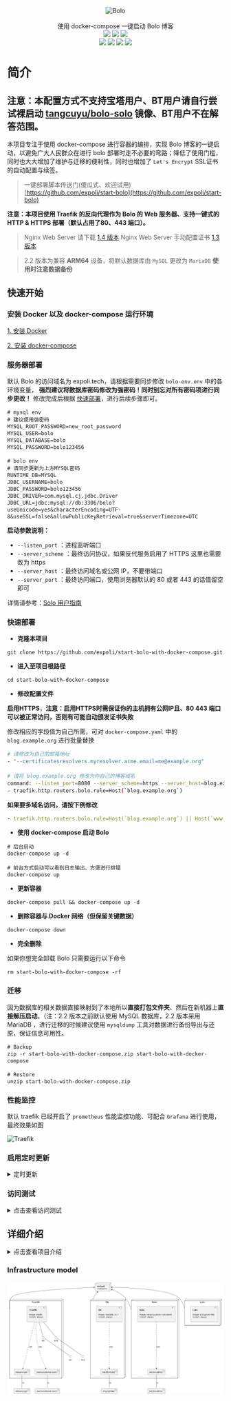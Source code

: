 <p align = "center">
<img alt="Bolo" src="image/bolo-circle.png" height="200px" width="200px">
<br><br>
使用 docker-compose 一键启动 Bolo 博客
<br>
<img src="https://img.shields.io/github/last-commit/expoli/start-bolo-with-docker-compose.svg?style=flat-square">
<img src="https://img.shields.io/github/issues-pr-closed/expoli/start-bolo-with-docker-compose.svg?style=flat-square">
<img src="https://img.shields.io/github/downloads/expoli/start-bolo-with-docker-compose/total?style=flat-square">
<br>
<img src="https://img.shields.io/docker/cloud/automated/tangcuyu/bolo-solo?style=flat-square">
<img src="https://img.shields.io/docker/cloud/build/tangcuyu/bolo-solo?style=flat-square">
<img src="https://img.shields.io/docker/pulls/tangcuyu/bolo-solo.svg?style=flat-square">
<img src="https://img.shields.io/docker/v/tangcuyu/bolo-solo?sort=date&style=flat-square">
<!-- <img alt="Docker Image Version (latest semver)" src="https://img.shields.io/docker/v/tangcuyu/bolo-solo?sort=semver&style=flat-square"> -->
<!-- <img src="https://img.shields.io/github/v/expoli/start-bolo-with-docker-compose?style=flat-square"> -->
<!-- <img src="https://img.shields.io/github/issues/expoli/start-bolo-with-docker-compose?style=flat-square"> -->
<!-- <img src="https://img.shields.io/github/commit-activity/y/expoli/start-bolo-with-docker-compose?style=flat-square"> -->
</p>

# 简介

## 注意：本配置方式不支持宝塔用户、BT用户请自行尝试裸启动 [tangcuyu/bolo-solo](https://hub.docker.com/repository/docker/tangcuyu/traefik/general) 镜像、BT用户不在解答范围。

本项目专注于使用 docker-compose 进行容器的编排，实现 Bolo 博客的一键启动，以避免广大人民群众在进行 bolo 部署时走不必要的弯路；降低了使用门槛，同时也大大增加了维护与迁移的便利性，同时也增加了 `Let's Encrypt` SSL证书的自动配置与续签。

> 一键部署脚本传送门(傻瓜式、欢迎试用) [https://github.com/expoli/start-bolo](https://github.com/expoli/start-bolo)

**注意：本项目使用 Traefik 的反向代理作为 Bolo 的 Web 服务器、支持一键式的 HTTP & HTTPS 部署（默认占用了80、443 端口）。**

> Nginx Web Server 请下载 [1.4 版本](https://github.com/expoli/start-bolo-with-docker-compose/releases/tag/v1.4)
> Nginx Web Server 手动配置证书 [1.3 版本](https://github.com/expoli/start-bolo-with-docker-compose/releases/tag/v1.3)

> 2.2 版本为兼容 **ARM64** 设备，将默认数据库由 `MySQL` 更改为 `MariaDB` **使用时注意数据备份**

## 快速开始

### 安装 Docker 以及 docker-compose 运行环境

[1. 安装 Docker](https://docs.docker.com/engine/install/)

[2. 安装 docker-compose](https://docs.docker.com/compose/install/)

### 服务器部署

默认 Bolo 的访问域名为 expoli.tech，请根据需要同步修改 `bolo-env.env` 中的各环境变量， **强烈建议将数据库密码修改为强密码！同时别忘对所有密码项进行同步更改！** 修改完成后根据 [快速部署](#快速部署)，进行后续步骤即可。

```
# mysql env
# 建议使用强密码
MYSQL_ROOT_PASSWORD=new_root_password
MYSQL_USER=bolo
MYSQL_DATABASE=bolo
MYSQL_PASSWORD=bolo123456

# bolo env
# 请同步更新为上方MYSQL密码
RUNTIME_DB=MYSQL
JDBC_USERNAME=bolo
JDBC_PASSWORD=bolo123456
JDBC_DRIVER=com.mysql.cj.jdbc.Driver
JDBC_URL=jdbc:mysql://db:3306/bolo?useUnicode=yes&characterEncoding=UTF-8&useSSL=false&allowPublicKeyRetrieval=true&serverTimezone=UTC

```

**启动参数说明：**

- `--listen_port` ：进程监听端口
- `--server_scheme` ：最终访问协议，如果反代服务启用了 HTTPS 这里也需要改为 https
- `--server_host` ：最终访问域名或公网 IP，不要带端口
- `--server_port` ：最终访问端口，使用浏览器默认的 80 或者 443 的话值留空即可

详情请参考：[Solo 用户指南](https://hacpai.com/article/1492881378588)

### 快速部署

- **克隆本项目**

```shell
git clone https://github.com/expoli/start-bolo-with-docker-compose.git
```

- **进入至项目根路径**

```shell
cd start-bolo-with-docker-compose
```

- **修改配置文件**

**启用HTTPS**，**注意：启用HTTPS时需保证你的主机拥有公网IP且、80 443 端口可以被正常访问，否则有可能自动颁发证书失败**

修改相应的字段值为自己所需，可对 `docker-compose.yaml` 中的 `blog.example.org` 进行批量替换

```bash
# 请修改为自己的邮箱地址
- "--certificatesresolvers.myresolver.acme.email=me@example.org"

# 请将 blog.example.org 修改为你自己的博客域名
command: --listen_port=8080 --server_scheme=https --server_host=blog.example.org --server_port=443 --lute_http=http://lute:8249
- traefik.http.routers.bolo.rule=Host(`blog.example.org`)
```

**如果要多域名访问，请按下例修改**
```yaml
- traefik.http.routers.bolo.rule=Host(`blog.example.org`) || Host(`www.example.org`)
```

- **使用 docker-compose 启动 Bolo**

```shell
# 后台启动
docker-compose up -d

# 前台方式启动可以看到日志输出、方便进行排错
docker-compose up
```

- **更新容器**

```shell
docker-compose pull && docker-compose up -d
```

- **删除容器与 Docker 网络（但保留关键数据）**

```shell
docker-compose down
```

- **完全删除**

如果你想完全卸载 Bolo 只需要运行以下命令

```shell
rm start-bolo-with-docker-compose -rf
```

### 迁移

因为数据库的相关数据直接映射到了本地所以**直接打包文件夹**、然后在新机器上**直接解压启动**。（注：2.2 版本之前默认使用 MySQL 数据库，2.2 版本采用 MariaDB ，进行迁移的时候建议使用 `mysqldump` 工具对数据进行备份导出与还原，保证信息可用性。

```shell
# Backup
zip -r start-bolo-with-docker-compose.zip start-bolo-with-docker-compose

# Restore
unzip start-bolo-with-docker-compose.zip
```

### 性能监控

默认 traefik 已经开启了 `prometheus` 性能监控功能、可配合 `Grafana` 进行使用，最终效果如图

![Traefik](image/Traefik-2-2-Copy-Grafana.png)

### 启用定时更新

<details>
<summary>定时更新</summary>

可使用 Linux 的定时任务实现定时更新。具体实现方式如下：

1. 手动运行定时命令进行测试

```bash
cd /path/to/your/docker-compose && docker-compose pull && docker-compose down && docker-compose up -d
```

2. 确认运行无误之后将其添加至定时任务中

编辑 `/var/spool/cron/你的用户名` 文件，将下面这一行添加至文件中即可。（每周五的凌晨2点钟进行更新）时间间隔可随意设置、写法可参考 https://crontab.guru/

```shell
0  2  *  *  5  cd /path/to/your/docker-compose && export $(cat ./bolo-env.env ) && docker-compose pull && docker-compose down && docker-compose up -d
```
</details>

### 访问测试

<details>
<summary>点击查看访问测试</summary>

再确认已经启动完成之后、使用浏览器访问您设置的对应域名即可完成博客的初始化。

- Bolo 初始化界面
![bolo 初始化界面](image/2020-03-22_09-32-bolo-admin.png)

- Bolo 初始化完成界面
![bolo 初始化完成界面](image/2020-03-22_09-41-bolo-init-success.png)
</details>

## 详细介绍

<details>
<summary>点击查看项目介绍</summary>

### docker-compose.yaml

```yaml
version: '3'

services:

  traefik:
    image: "traefik"
    container_name: "traefik"
    restart: always
    command:
#      - "--log.level=DEBUG"
#      - "--api.insecure=true"
      - "--providers.docker=true"
      - "--providers.docker.exposedbydefault=false"
      - "--entrypoints.web.address=:80"
      - "--entrypoints.websecure.address=:443"
      - "--certificatesresolvers.myresolver.acme.httpchallenge.entrypoint=web"
      - "--certificatesResolvers.myresolver.acme.dnsChallenge.resolvers=1.1.1.1:53,8.8.8.8:53"
#      - "--certificatesresolvers.myresolver.acme.caserver=https://acme-staging-v02.api.letsencrypt.org/directory"
      ############
      # 修改为自己的邮箱地址
      ############
      - "--certificatesresolvers.myresolver.acme.email=me@example.org"
      - "--certificatesresolvers.myresolver.acme.storage=/letsencrypt/acme.json"
      # prometheus 数据监控、如不需要可注释掉
      - "--metrics.prometheus=true"
      - "--entryPoints.metrics.address=:9090"
      - "--metrics.prometheus.entryPoint=metrics"
      # http 跳转至 https
      - "--entrypoints.web.http.redirections.entryPoint.to=websecure"
      - "--entrypoints.web.http.redirections.entryPoint.scheme=https"
    network_mode: host
    volumes:
      - "./letsencrypt:/letsencrypt"
      - "/var/run/docker.sock:/var/run/docker.sock:ro"

  db:
    image: mysql:5.7
    command: --max_allowed_packet=32505856 --character-set-server=utf8mb4 --collation-server=utf8mb4_general_ci --transaction-isolation=READ-COMMITTED --binlog-format=ROW
    restart: always
    volumes:
      - ./mysql/data:/var/lib/mysql
    env_file:
      - bolo-env.env
    networks: 
      - default

  bolo:
    image: tangcuyu/bolo-solo:latest
    restart: always
    container_name: "bolo"
    expose:
      - "8080"
    # 主题与文章挂载目录
    volumes: 
      - /etc/localtime:/etc/localtime:ro
    #   - ./web/markdowns:/opt/solo/markdowns:rw
    #   - ./theme/solo-nexmoe:/opt/solo/skins/nexmoe
    env_file:
      - bolo-env.env
    command: --listen_port=8080 --server_scheme=https --server_host=blog.example.org --server_port=443 --lute_http=http://lute:8249
    dns: 8.8.8.8
    labels:
      - traefik.enable=true
      - traefik.port=8080
      - traefik.http.routers.bolo.rule=Host(`blog.example.org`)
      - traefik.http.routers.bolo.tls=true
      - "traefik.http.routers.cloudreve.entrypoints=websecure"
      - traefik.http.routers.bolo.tls.certresolver=myresolver
    depends_on:
      - db
    networks:
      - default

  lute:
    image: b3log/lute-http
    restart: always 
    expose: 
      - "8249"
    networks: 
      - default

networks:
  default:

```

</details>


### Infrastructure model

![Infrastructure model](.infragenie/infrastructure_model.png)